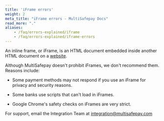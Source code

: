 ```yaml
---
title: 'iFrame errors'
weight: 2
meta_title: "iFrame errors - MultiSafepay Docs"
read_more: "."
aliases:
    - /faq/errors-explained/iframe
    - /faq/errors-explained/iframe-errors
---
```

 
An inline frame, or iFrame, is an HTML document embedded inside another HTML document on a [website](/glossaries/multisafepay-glossary/#website). 
 
Although MultiSafepay doesn't prohibit iFrames, we don't recommend them. Reasons include:

- Some payment methods may not respond if you use an iFrame for privacy and security reasons.
 
- Some banks use scripts that can't load in iFrames. 

- Google Chrome's safety checks on iFrames are very strict.

For support, email the Integration Team at <integration@multisafepay.com>
 
